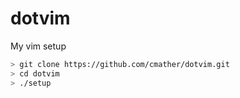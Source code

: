 dotvim
======

My vim setup

```bash
> git clone https://github.com/cmather/dotvim.git
> cd dotvim
> ./setup
```
